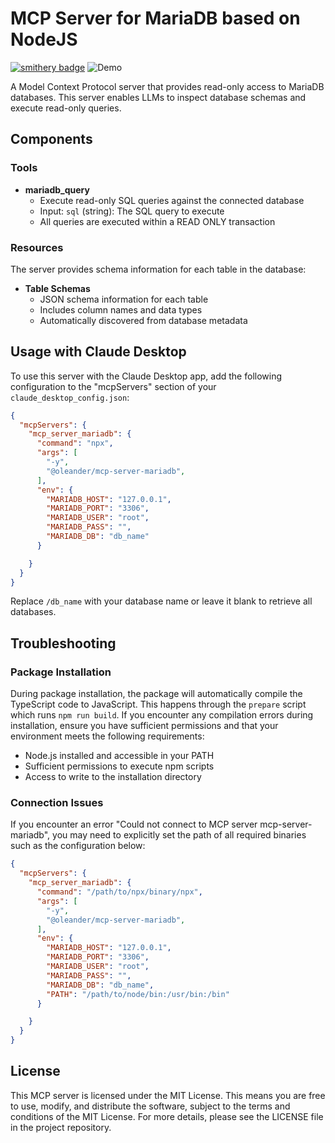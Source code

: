 # MCP Server for MariaDB based on NodeJS
[![smithery badge](https://smithery.ai/badge/@oleander/mcp-server-mariadb)](https://smithery.ai/server/@oleander/mcp-server-mariadb)
![Demo](assets/demo.gif)

A Model Context Protocol server that provides read-only access to MariaDB databases. This server enables LLMs to inspect database schemas and execute read-only queries.

## Components

### Tools

- **mariadb_query**
  - Execute read-only SQL queries against the connected database
  - Input: `sql` (string): The SQL query to execute
  - All queries are executed within a READ ONLY transaction

### Resources

The server provides schema information for each table in the database:

- **Table Schemas**
  - JSON schema information for each table
  - Includes column names and data types
  - Automatically discovered from database metadata

## Usage with Claude Desktop

To use this server with the Claude Desktop app, add the following configuration to the "mcpServers" section of your `claude_desktop_config.json`:

```json
{
  "mcpServers": {
    "mcp_server_mariadb": {
      "command": "npx",
      "args": [
        "-y",
        "@oleander/mcp-server-mariadb",
      ],
      "env": {
        "MARIADB_HOST": "127.0.0.1",
        "MARIADB_PORT": "3306",
        "MARIADB_USER": "root",
        "MARIADB_PASS": "",
        "MARIADB_DB": "db_name"
      }

    }
  }
}
```

Replace `/db_name` with your database name or leave it blank to retrieve all databases.

## Troubleshooting

### Package Installation
During package installation, the package will automatically compile the TypeScript code to JavaScript. This happens through the `prepare` script which runs `npm run build`. If you encounter any compilation errors during installation, ensure you have sufficient permissions and that your environment meets the following requirements:

- Node.js installed and accessible in your PATH
- Sufficient permissions to execute npm scripts
- Access to write to the installation directory

### Connection Issues
If you encounter an error "Could not connect to MCP server mcp-server-mariadb", you may need to explicitly
set the path of all required binaries such as the configuration below:

```json
{
  "mcpServers": {
    "mcp_server_mariadb": {
      "command": "/path/to/npx/binary/npx",
      "args": [
        "-y",
        "@oleander/mcp-server-mariadb",
      ],
      "env": {
        "MARIADB_HOST": "127.0.0.1",
        "MARIADB_PORT": "3306",
        "MARIADB_USER": "root",
        "MARIADB_PASS": "",
        "MARIADB_DB": "db_name",
        "PATH": "/path/to/node/bin:/usr/bin:/bin"
      }

    }
  }
}
```

## License

This MCP server is licensed under the MIT License. This means you are free to use, modify, and distribute the software, subject to the terms and conditions of the MIT License. For more details, please see the LICENSE file in the project repository.

